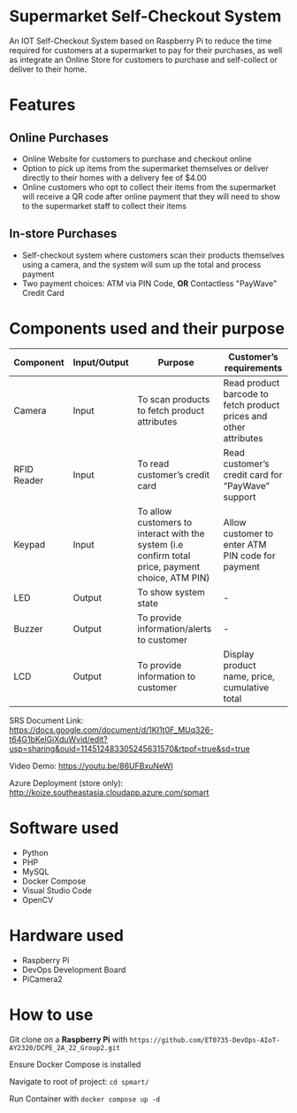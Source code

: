 # Supermarket Self-Checkout System

An IOT Self-Checkout System based on Raspberry Pi to reduce the time required for customers at a supermarket to pay for their purchases, as well as integrate an Online Store for customers to purchase and self-collect or deliver to their home.

# Features

## Online Purchases

* Online Website for customers to purchase and checkout online
* Option to pick up items from the supermarket themselves or deliver directly to their homes with a delivery fee of $4.00
* Online customers who opt to collect their items from the supermarket will receive a QR code after online payment that they will need to show to the supermarket staff to collect their items

## In-store Purchases

* Self-checkout system where customers scan their products themselves using a camera, and the system will sum up the total and process payment
* Two payment choices: ATM via PIN Code, **OR** Contactless "PayWave" Credit Card


# Components used and their purpose

| Component         | Input/Output | Purpose                                                                                           | Customer’s requirements                                           |
|-------------------|--------------|---------------------------------------------------------------------------------------------------|-------------------------------------------------------------------|
| Camera            | Input        | To scan products to fetch product attributes                                                      | Read product barcode to fetch product prices and other attributes |
| RFID Reader       | Input        | To read customer’s credit card                                                                    | Read customer’s credit card for “PayWave” support                 |
| Keypad            | Input        | To allow customers to interact with the system (i.e confirm total price, payment choice, ATM PIN) | Allow customer to enter ATM PIN code for payment                  |
| LED               | Output       | To show system state                                                                              | -                                                                 |
| Buzzer            | Output       | To provide information/alerts to customer                                                         | -                                                                 |
| LCD               | Output       | To provide information to customer                                                                | Display product name, price, cumulative total                     |

SRS Document Link: https://docs.google.com/document/d/1KI1t0F_MUq326-t64G1bKelGiXduWvid/edit?usp=sharing&ouid=114512483305245631570&rtpof=true&sd=true

Video Demo: https://youtu.be/86UFBxuNeWI

Azure Deployment (store only): http://koize.southeastasia.cloudapp.azure.com/spmart

# Software used

* Python
* PHP
* MySQL
* Docker Compose
* Visual Studio Code
* OpenCV

# Hardware used
* Raspberry Pi
* DevOps Development Board
* PiCamera2

# How to use
Git clone on a **Raspberry Pi** with `https://github.com/ET0735-DevOps-AIoT-AY2320/DCPE_2A_22_Group2.git` 

Ensure Docker Compose is installed

Navigate to root of project: `cd spmart/`

Run Container with `docker compose up -d`

